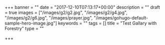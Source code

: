 +++
banner = ""
date = "2017-12-10T07:13:17+00:00"
description = ""
draft = true
images = ["/images/g2/g2.jpg", "/images/g2/g4.jpg", "/images/g2/g6.jpg", "/images/prayer.jpg", "/images/gohugo-default-sample-hero-image.jpg"]
keywords = ""
tags = []
title = "Test Gallary with Forestry"
type = ""

+++
